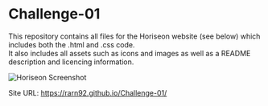# Challenge-01
This repository contains all files for the Horiseon website (see below) which includes both the .html and .css code.<br>
It also includes all assets such as icons and images as well as a README description and licencing information.

![Horiseon Screenshot](https://user-images.githubusercontent.com/106767290/174397751-244d5f9a-aecd-40ff-8a8f-dce83c6490c0.PNG)

Site URL:
https://rarn92.github.io/Challenge-01/
